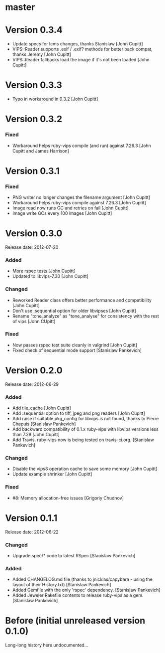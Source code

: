 # master 

# Version 0.3.4

* Update specs for lcms changes, thanks Stanislaw [John Cupitt]
* VIPS::Reader supports .exif / .exif? methods for better back compat, thanks Jeremy [John Cupitt]
* VIPS::Reader fallbacks load the image if it's not been loaded [John Cupitt]

# Version 0.3.3

* Typo in workaround in 0.3.2 [John Cupitt]

# Version 0.3.2

### Fixed

* Workaround helps ruby-vips compile (and run) against 7.26.3 [John Cupitt and 
James Harrison]

# Version 0.3.1

### Fixed

* PNG writer no longer changes the filename argument [John Cupitt]
* Workaround helps ruby-vips compile against 7.26.3 [John Cupitt]
* Image read now runs GC and retries on fail [John Cupitt]
* Image write GCs every 100 images [John Cupitt]

# Version 0.3.0

Release date: 2012-07-20

### Added

* More rspec tests [John Cupitt]
* Updated to libvips-7.30 [John Cupitt]

### Changed

* Reworked Reader class offers better performance and compatibility [John
  Cupitt]
* Don't use :sequential option for older libvipses [John Cupitt]
* Rename "tone_analyze" as "tone_analyse" for consistency with the rest of
  vips [John  CUpitt]

### Fixed

* Now passes rspec test suite cleanly in valgrind [John Cupitt]
* Fixed check of sequential mode support [Stanislaw Pankevich]

# Version 0.2.0

Release date: 2012-06-29

### Added

* Add tile_cache [John Cupitt]
* Add :sequential option to tiff, jpeg and png readers [John Cupitt]
* Add raise if suitable pkg_config for libvips is not found, thanks to Pierre
  Chapuis [Stanislaw Pankevich]
* Add backward compatibility of 0.1.x ruby-vips with libvips versions less than 7.28 [John Cupitt]
* Add Travis. ruby-vips now is being tested on travis-ci.org. [Stanislaw Pankevich]

### Changed

* Disable the vips8 operation cache to save some memory [John Cupitt]
* Update example shrinker [John Cupitt]

### Fixed

* #8: Memory allocation-free issues [Grigoriy Chudnov]

# Version 0.1.1

Release date: 2012-06-22

### Changed

* Upgrade spec/* code to latest RSpec  [Stanislaw Pankevich]

### Added

* Added CHANGELOG.md file (thanks to jnicklas/capybara - using the layout of their History.txt) [Stanislaw Pankevich]
* Added Gemfile with the only 'rspec' dependency. [Stanislaw Pankevich]
* Added Jeweler Rakefile contents to release ruby-vips as a gem. [Stanislaw Pankevich]

# Before (initial unreleased version 0.1.0)

Long-long history here undocumented...
